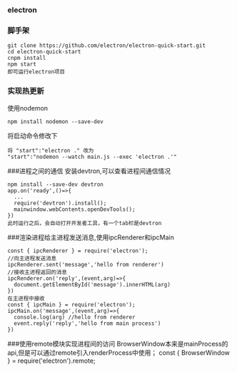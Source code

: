 ### electron
### 脚手架
```
git clone https://github.com/electron/electron-quick-start.git
cd electron-quick-start
cnpm install
npm start
即可运行electron项目
```

### 实现热更新
使用nodemon
```
npm install nodemon --save-dev
```
将启动命令修改下
```
将 "start":"electron ." 改为
"start":"nodemon --watch main.js --exec 'electron .'"

```
###进程之间的通信
安装devtron,可以查看进程间通信情况
```
npm install --save-dev devtron
app.on('ready',()=>{
  ...
  require('devtron').install();
  mainwindow.webContents.openDevTools();
})
此时运行之后，会自动打开开发者工具，有一个tab栏是devtron
```
###渲染进程给主进程发送消息,使用ipcRenderer和ipcMain
```
const { ipcRenderer } = require('electron');
//向主进程发送消息
ipcRenderer.sent('message','hello from renderer')
//接收主进程返回的消息
ipcRenderer.on('reply',(event,arg)=>{
  document.getElementById('message').innerHTML(arg)
})
在主进程中接收
const { ipcMain } = require('electron');
ipcMain.on('message',(event,arg)=>{
  console.log(arg) //hello from renderer
  event.reply('reply','hello from main process')
})
```
###使用remote模块实现进程间的访问
BrowserWindow本来是mainProcess的api,但是可以通过remote引入renderProcess中使用；
const { BrowserWindow } = require('electron').remote;
